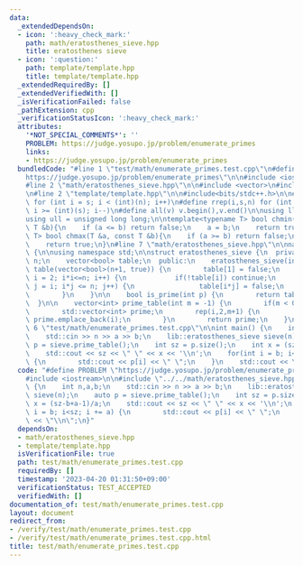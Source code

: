 ```yaml
---
data:
  _extendedDependsOn:
  - icon: ':heavy_check_mark:'
    path: math/eratosthenes_sieve.hpp
    title: eratosthenes sieve
  - icon: ':question:'
    path: template/template.hpp
    title: template/template.hpp
  _extendedRequiredBy: []
  _extendedVerifiedWith: []
  _isVerificationFailed: false
  _pathExtension: cpp
  _verificationStatusIcon: ':heavy_check_mark:'
  attributes:
    '*NOT_SPECIAL_COMMENTS*': ''
    PROBLEM: https://judge.yosupo.jp/problem/enumerate_primes
    links:
    - https://judge.yosupo.jp/problem/enumerate_primes
  bundledCode: "#line 1 \"test/math/enumerate_primes.test.cpp\"\n#define PROBLEM \"\
    https://judge.yosupo.jp/problem/enumerate_primes\"\n\n#include <iostream>\n\n\
    #line 2 \"math/eratosthenes_sieve.hpp\"\n\n#include <vector>\n#include <cassert>\n\
    \n#line 2 \"template/template.hpp\"\n\n#include<bits/stdc++.h>\n\n#define rep(i,s,n)\
    \ for (int i = s; i < (int)(n); i++)\n#define rrep(i,s,n) for (int i = (int)(n)-1;\
    \ i >= (int)(s); i--)\n#define all(v) v.begin(),v.end()\n\nusing ll = long long;\n\
    using ull = unsigned long long;\n\ntemplate<typename T> bool chmin(T &a, const\
    \ T &b){\n    if (a <= b) return false;\n    a = b;\n    return true;\n}\ntemplate<typename\
    \ T> bool chmax(T &a, const T &b){\n    if (a >= b) return false;\n    a = b;\n\
    \    return true;\n}\n#line 7 \"math/eratosthenes_sieve.hpp\"\n\nnamespace lib\
    \ {\n\nusing namespace std;\n\nstruct eratosthenes_sieve {\n  private:\n    int\
    \ n;\n    vector<bool> table;\n  public:\n    eratosthenes_sieve(int n) : n(n),\
    \ table(vector<bool>(n+1, true)) {\n        table[1] = false;\n        for(int\
    \ i = 2; i*i<=n; i++) {\n            if(!table[i]) continue;\n            for(int\
    \ j = i; i*j <= n; j++) {\n                table[i*j] = false;\n            }\n\
    \        }\n    }\n\n    bool is_prime(int p) {\n        return table[p];\n  \
    \  }\n\n    vector<int> prime_table(int m = -1) {\n        if(m < 0) m = n;\n\
    \        std::vector<int> prime;\n        rep(i,2,m+1) {\n            if(table[i])\
    \ prime.emplace_back(i);\n        }\n        return prime;\n    }\n};\n\n}\n#line\
    \ 6 \"test/math/enumerate_primes.test.cpp\"\n\nint main() {\n    int n,a,b;\n\
    \    std::cin >> n >> a >> b;\n    lib::eratosthenes_sieve sieve(n);\n    auto\
    \ p = sieve.prime_table();\n    int sz = p.size();\n    int x = (sz-b+a-1)/a;\n\
    \    std::cout << sz << \" \" << x << '\\n';\n    for(int i = b; i<sz; i += a)\
    \ {\n        std::cout << p[i] << \" \";\n    }\n    std::cout << \"\\n\";\n}\n"
  code: "#define PROBLEM \"https://judge.yosupo.jp/problem/enumerate_primes\"\n\n\
    #include <iostream>\n\n#include \"../../math/eratosthenes_sieve.hpp\"\n\nint main()\
    \ {\n    int n,a,b;\n    std::cin >> n >> a >> b;\n    lib::eratosthenes_sieve\
    \ sieve(n);\n    auto p = sieve.prime_table();\n    int sz = p.size();\n    int\
    \ x = (sz-b+a-1)/a;\n    std::cout << sz << \" \" << x << '\\n';\n    for(int\
    \ i = b; i<sz; i += a) {\n        std::cout << p[i] << \" \";\n    }\n    std::cout\
    \ << \"\\n\";\n}"
  dependsOn:
  - math/eratosthenes_sieve.hpp
  - template/template.hpp
  isVerificationFile: true
  path: test/math/enumerate_primes.test.cpp
  requiredBy: []
  timestamp: '2023-04-20 01:31:50+09:00'
  verificationStatus: TEST_ACCEPTED
  verifiedWith: []
documentation_of: test/math/enumerate_primes.test.cpp
layout: document
redirect_from:
- /verify/test/math/enumerate_primes.test.cpp
- /verify/test/math/enumerate_primes.test.cpp.html
title: test/math/enumerate_primes.test.cpp
---
```

